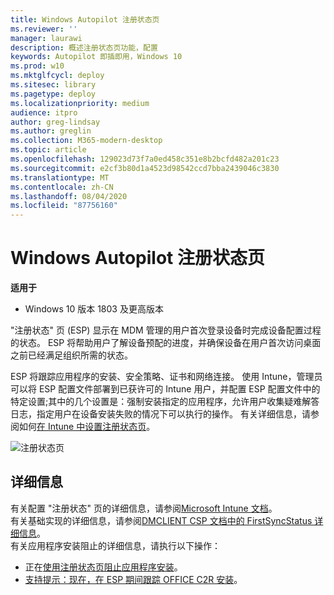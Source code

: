 ```yaml
---
title: Windows Autopilot 注册状态页
ms.reviewer: ''
manager: laurawi
description: 概述注册状态页功能，配置
keywords: Autopilot 即插即用，Windows 10
ms.prod: w10
ms.mktglfcycl: deploy
ms.sitesec: library
ms.pagetype: deploy
ms.localizationpriority: medium
audience: itpro
author: greg-lindsay
ms.author: greglin
ms.collection: M365-modern-desktop
ms.topic: article
ms.openlocfilehash: 129023d73f7a0ed458c351e8b2bcfd482a201c23
ms.sourcegitcommit: e2cf3b80d1a4523d98542ccd7bba2439046c3830
ms.translationtype: MT
ms.contentlocale: zh-CN
ms.lasthandoff: 08/04/2020
ms.locfileid: "87756160"
---
```

# <a name="windows-autopilot-enrollment-status-page"></a>Windows Autopilot 注册状态页

**适用于**

-   Windows 10 版本 1803 及更高版本 

"注册状态" 页 (ESP) 显示在 MDM 管理的用户首次登录设备时完成设备配置过程的状态。  ESP 将帮助用户了解设备预配的进度，并确保设备在用户首次访问桌面之前已经满足组织所需的状态。

ESP 将跟踪应用程序的安装、安全策略、证书和网络连接。  使用 Intune，管理员可以将 ESP 配置文件部署到已获许可的 Intune 用户，并配置 ESP 配置文件中的特定设置;其中的几个设置是：强制安装指定的应用程序，允许用户收集疑难解答日志，指定用户在设备安装失败的情况下可以执行的操作。  有关详细信息，请参阅如何[在 Intune 中设置注册状态页](https://docs.microsoft.com/intune/windows-enrollment-status)。   
 
 ![注册状态页](images/enrollment-status-page.png)
 

## <a name="more-information"></a>详细信息

有关配置 "注册状态" 页的详细信息，请参阅[Microsoft Intune 文档](https://docs.microsoft.com/intune/windows-enrollment-status)。<br>
有关基础实现的详细信息，请参阅[DMCLIENT CSP 文档中的 FirstSyncStatus 详细信息](https://docs.microsoft.com/windows/client-management/mdm/dmclient-csp)。<br>
有关应用程序安装阻止的详细信息，请执行以下操作：
- 正在[使用注册状态页阻止应用程序安装](https://blogs.technet.microsoft.com/mniehaus/2018/12/06/blocking-for-app-installation-using-enrollment-status-page/)。
- [支持提示：现在，在 ESP 期间跟踪 OFFICE C2R 安装](https://techcommunity.microsoft.com/t5/Intune-Customer-Success/Support-Tip-Office-C2R-installation-is-now-tracked-during-ESP/ba-p/295514)。

